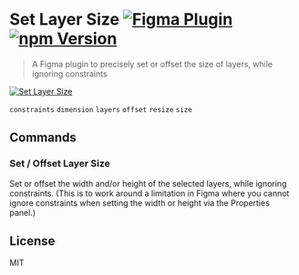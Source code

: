# Set Layer Size [![Figma Plugin](https://img.shields.io/badge/figma-Set%20Layer%20Size-yellow.svg)](https://figma.com/community/plugin/817982008781589678/Set-Layer-Size) [![npm Version](https://img.shields.io/npm/v/figma-set-layer-size.svg)](https://www.npmjs.com/package/figma-set-layer-size)

> A Figma plugin to precisely set or offset the size of layers, while ignoring constraints

[![Set Layer Size](https://raw.githubusercontent.com/yuanqing/figma-plugins/master/packages/figma-set-layer-size/media/cover.png)](https://figma.com/community/plugin/817982008781589678/Set-Layer-Size)

`constraints` `dimension` `layers` `offset` `resize` `size`

## Commands

### Set / Offset Layer Size

Set or offset the width and/or height of the selected layers, while ignoring constraints. (This is to work around a limitation in Figma where you cannot ignore constraints when setting the width or height via the Properties panel.)

## License

MIT
